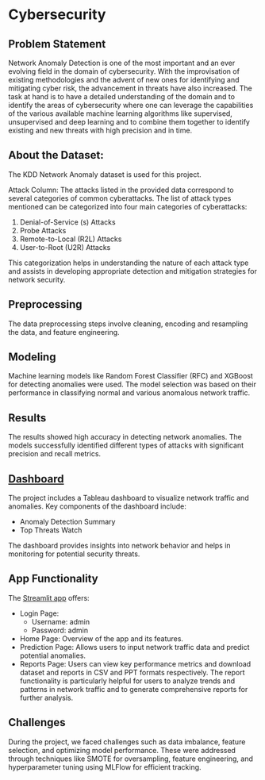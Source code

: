 # Cybersecurity

## Problem Statement

Network Anomaly Detection is one of the most important and an ever evolving field in the domain of cybersecurity. With the improvisation of existing methodologies and the advent of new ones for identifying and mitigating cyber risk, the advancement in threats have also increased. 
The task at hand is to have a detailed understanding of the domain and to identify the areas of cybersecurity where one can leverage the capabilities of the various available machine learning algorithms like supervised, unsupervised and deep learning and to combine them together to identify existing and new threats with high precision and in time.

## About the Dataset:

The KDD Network Anomaly dataset is used for this project. 

Attack Column:
The attacks listed in the provided data correspond to several categories of common cyberattacks. The list of attack types mentioned can be categorized into four main categories of cyberattacks:

1. Denial-of-Service (s) Attacks
2. Probe Attacks
3. Remote-to-Local (R2L) Attacks
4. User-to-Root (U2R) Attacks

This categorization helps in understanding the nature of each attack type and assists in developing appropriate detection and mitigation strategies for network security.
 
## Preprocessing

The data preprocessing steps involve cleaning, encoding and resampling the data, and feature engineering.

## Modeling

Machine learning models like Random Forest Classifier (RFC) and XGBoost for detecting anomalies were used. The model selection was based on their performance in classifying normal and various anomalous network traffic.

## Results

The results showed high accuracy in detecting network anomalies. The models successfully identified different types of attacks with significant precision and recall metrics.

## [Dashboard](https://public.tableau.com/app/profile/debdut.chowdhury/viz/Network_Anomaly_Detection_Analysis/OverallAnalysis)

The project includes a Tableau dashboard to visualize network traffic and anomalies. Key components of the dashboard include:

- Anomaly Detection Summary
- Top Threats Watch
 
The dashboard provides insights into network behavior and helps in monitoring for potential security threats.

## App Functionality

The [Streamlit app](https://netguardai.streamlit.app/) offers:

- Login Page:
	- Username: admin
	- Password: admin
- Home Page: Overview of the app and its features.
- Prediction Page: Allows users to input network traffic data and predict potential anomalies.
- Reports Page: Users can view key performance metrics and download dataset and reports in CSV and PPT formats respectively.
The report functionality is particularly helpful for users to analyze trends and patterns in network traffic and to generate comprehensive reports for further analysis.

## Challenges

During the project, we faced challenges such as data imbalance, feature selection, and optimizing model performance. These were addressed through techniques like SMOTE for oversampling, feature engineering, and hyperparameter tuning using MLFlow for efficient tracking.
